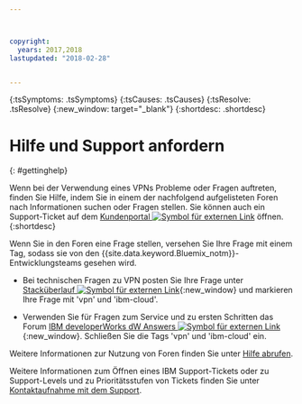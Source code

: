 ```yaml
---



copyright:
  years: 2017,2018
lastupdated: "2018-02-28"


---
```


<!-- Common attributes used in the template are defined as follows: -->
{:tsSymptoms: .tsSymptoms} 
{:tsCauses: .tsCauses} 
{:tsResolve: .tsResolve} 
{:new_window: target="_blank"}
{:shortdesc: .shortdesc}

<!-- # {{site.data.keyword.blockstorageshort}} troubleshooting
{: #ts} -->
<!-- Provide an appropriate ID above -->

<!-- IN PROGRESS - AUDIENCE BLUE, STAGING ONLY -->


<!-- This is the template for troubleshooting topics.  -->

<!-- The short description section should include the service long name and "Bluemix" for search optimization. Example short description: -->

<!-- Add a heading and content for how to get help and support. Use this template for beta and GA services:  -->
# Hilfe und Support anfordern 
{: #gettinghelp}

Wenn bei der Verwendung eines VPNs Probleme oder Fragen auftreten, finden Sie Hilfe, indem Sie in einem der nachfolgend aufgelisteten Foren nach Informationen suchen oder Fragen stellen. Sie können auch ein Support-Ticket auf dem [Kundenportal ![Symbol für externen Link](../../icons/launch-glyph.svg "Symbol für externen Link")](https://control.softlayer.com/) öffnen.
{:shortdesc}

Wenn Sie in den Foren eine Frage stellen, versehen Sie Ihre Frage mit einem Tag, sodass sie von den {{site.data.keyword.Bluemix_notm}}-Entwicklungsteams gesehen wird.
<!--Insert the appropriate Stack Overflow tag for your service for <block-storage> in URL and text below:  -->
* Bei technischen Fragen zu VPN posten Sie Ihre Frage unter [Stacküberlauf ![Symbol für externen Link](../../icons/launch-glyph.svg "Symbol für externen Link")](https://stackoverflow.com/search?q=vpn+ibm-cloud){:new_window} und markieren Ihre Frage mit 'vpn' und 'ibm-cloud'.
<!--Insert the appropriate dW Answers tag for your service for <service_keyword> in URL below:  -->
* Verwenden Sie für Fragen zum Service und zu ersten Schritten das Forum [IBM developerWorks dW Answers ![Symbol für externen Link](../../icons/launch-glyph.svg "Symbol für externen Link")](https://developer.ibm.com/answers/topics/vpn.html?smartspace=ibm-cloud){:new_window}. Schließen Sie die Tags 'vpn' und 'ibm-cloud' ein.

Weitere Informationen zur Nutzung von Foren finden Sie unter [Hilfe abrufen](https://console.bluemix.net/docs/support/index.html#getting-help).

Weitere Informationen zum Öffnen eines IBM Support-Tickets oder zu Support-Levels und zu Prioritätsstufen von Tickets finden Sie unter [Kontaktaufnahme mit dem Support](https://console.bluemix.net/docs/support/index.html#contacting-support).


